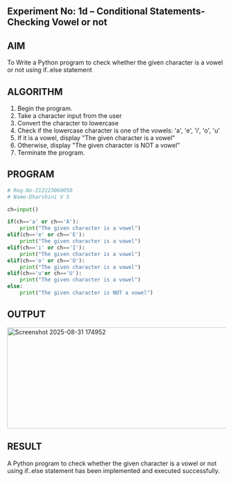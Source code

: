 ## Experiment No: 1d – Conditional Statements- Checking Vowel or not

## AIM  
To Write a Python program to check whether the given character is a vowel or not using if..else statement
## ALGORITHM  
1. Begin the program.  
2. Take a character input from the user
3. Convert the character to lowercase
4. Check if the lowercase character is one of the vowels: 'a', 'e', 'i', 'o', 'u'
5. If it is a vowel, display "The given character is a vowel"
6. Otherwise, display "The given character is NOT a vowel"
4. Terminate the program.

## PROGRAM
```python
# Reg.No-212223060050
# Name-Dharshini V S

ch=input()

if(ch=='a' or ch=='A'):
    print("The given character is a vowel")
elif(ch=='e' or ch=='E'):
    print("The given character is a vowel")
elif(ch=='i' or ch=='I'):
    print("The given character is a vowel")
elif(ch=='o' or ch=='O'):
    print("The given character is a vowel")
elif(ch=='u'or ch=='U'):
    print("The given character is a vowel")
else:
    print("The given character is NOT a vowel")
```

## OUTPUT
<img width="965" height="233" alt="Screenshot 2025-08-31 174952" src="https://github.com/user-attachments/assets/2c565c89-e9ff-4aa4-92e2-a44f197913d9" />


## RESULT
A Python program to check whether the given character is a vowel or not using if..else statement has been implemented and executed successfully.
